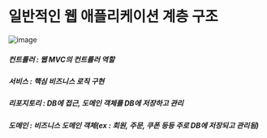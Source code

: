 일반적인 웹 애플리케이션 계층 구조</br>
==========================
![image](https://user-images.githubusercontent.com/70207093/152483351-235c4671-bf66-41d5-8062-a8f0b5ba2b96.png)
</br>
<h5> 컨트롤러 : 웹 MVC의 컨트롤러 역할</br>
<h5> 서비스 : 핵심 비즈니스 로직 구현</br>
<h5> 리포지토리 : DB에 접근, 도메인 객체를 DB에 저장하고 관리</br>
<h5> 도메인 : 비즈니스 도메인 객체(ex : 회원, 주문, 쿠폰 등등 주로 DB에 저장되고 관리됨)
